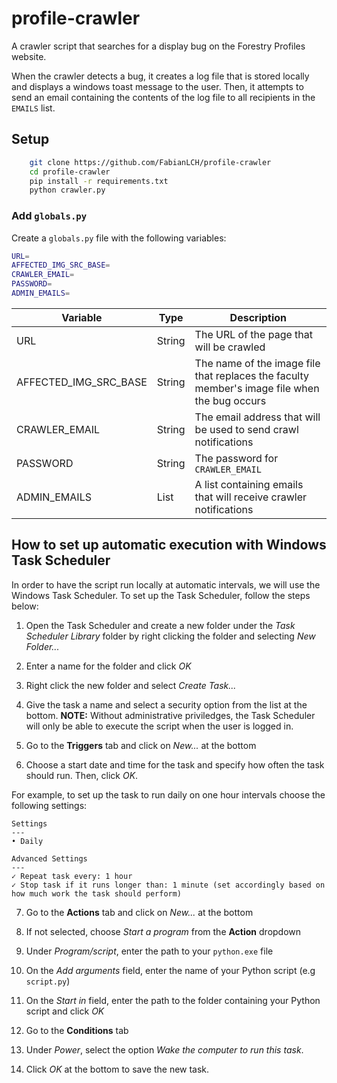 # profile-crawler
A crawler script that searches for a display bug on the Forestry Profiles website. 

When the crawler detects a bug, it creates a log file that is stored locally and displays a windows toast message to the user. Then, it attempts to send an email containing the contents of the log file to all recipients in the `EMAILS` list.

## Setup
```sh
    git clone https://github.com/FabianLCH/profile-crawler
    cd profile-crawler
    pip install -r requirements.txt
    python crawler.py
```

### Add `globals.py`
Create a `globals.py` file with the following variables:

```sh
URL=
AFFECTED_IMG_SRC_BASE=
CRAWLER_EMAIL=
PASSWORD=
ADMIN_EMAILS=
```

|Variable|Type|Description|
|---|---|---|
|URL|String|The URL of the page that will be crawled|
|AFFECTED_IMG_SRC_BASE|String|The name of the image file that replaces the faculty member's image file when the bug occurs|
|CRAWLER_EMAIL|String|The email address that will be used to send crawl notifications|
|PASSWORD|String|The password for `CRAWLER_EMAIL`|
|ADMIN_EMAILS|List|A list containing emails that will receive crawler notifications|

## How to set up automatic execution with Windows Task Scheduler
In order to have the script run locally at automatic intervals, we will use the Windows Task Scheduler. To set up the Task Scheduler, follow the steps below:

1. Open the Task Scheduler and create a new folder under the _Task Scheduler Library_ folder by right clicking the folder and selecting _New Folder..._

2. Enter a name for the folder and click _OK_

3. Right click the new folder and select _Create Task..._

4. Give the task a name and select a security option from the list at the bottom. 
**NOTE:** Without administrative priviledges, the Task Scheduler will only be able to execute the script when the user is logged in. 

5. Go to the **Triggers** tab and click on _New..._ at the bottom

6. Choose a start date and time for the task and specify how often the task should run. Then, click _OK_. 

For example, to set up the task to run daily on one hour intervals choose the following settings: 
```
Settings
---
• Daily 

Advanced Settings
---
✓ Repeat task every: 1 hour
✓ Stop task if it runs longer than: 1 minute (set accordingly based on how much work the task should perform)
```
7. Go to the **Actions** tab and click on _New..._ at the bottom

8. If not selected, choose _Start a program_ from the **Action** dropdown

9. Under _Program/script_, enter the path to your `python.exe` file

10. On the _Add arguments_ field, enter the name of your Python script (e.g `script.py`)

11. On the _Start in_ field, enter the path to the folder containing your Python script and click _OK_ 

12. Go to the **Conditions** tab

13. Under _Power_, select the option _Wake the computer to run this task_.

14. Click _OK_ at the bottom to save the new task.
